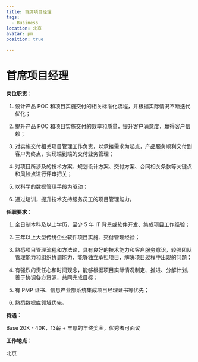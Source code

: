 ```yaml
---
title: 首席项目经理
tags:
  - Business
location: 北京
avatar: pm
position: true

---
```


# 首席项目经理

**岗位职责：**

1. 设计产品 POC 和项目实施交付的相关标准化流程，并根据实际情况不断迭代优化；

2. 提升产品 POC 和项目实施交付的效率和质量，提升客户满意度，赢得客户信赖；
 
3. 对实施交付相关项目管理工作负责，以承接需求为起点，产品服务顺利交付到客户为终点，实现端到端的交付业务管理；

4. 对项目所涉及的技术方案、规划设计方案、交付方案、合同相关条款等关键点和风险点进行评审把关；

5. 以科学的数据管理手段为驱动；

6. 通过培训，提升技术支持服务员工的项目管理能力。
 
**任职要求：**

1. 全日制本科及以上学历，至少 5 年 IT 背景或软件开发、集成项目工作经验；

2. 三年以上大型传统企业软件项目实施、交付管理经验；

3. 熟悉项目管理流程和方法论，具有良好的技术能力和客户服务意识，较强团队管理能力和组织协调能力，能够独立承担项目，解决项目过程中出现的问题；

4. 有强烈的责任心和时间观念，能够根据项目实际情况制定、推进、分解计划，善于协调各方资源，共同完成目标；

5. 有 PMP 证书、信息产业部系统集成项目经理证书等优先；

6. 熟悉数据库领域优先。

**待遇：**

Base 20K - 40K，13薪 + 丰厚的年终奖金，优秀者可面议

**工作地点：**

北京
